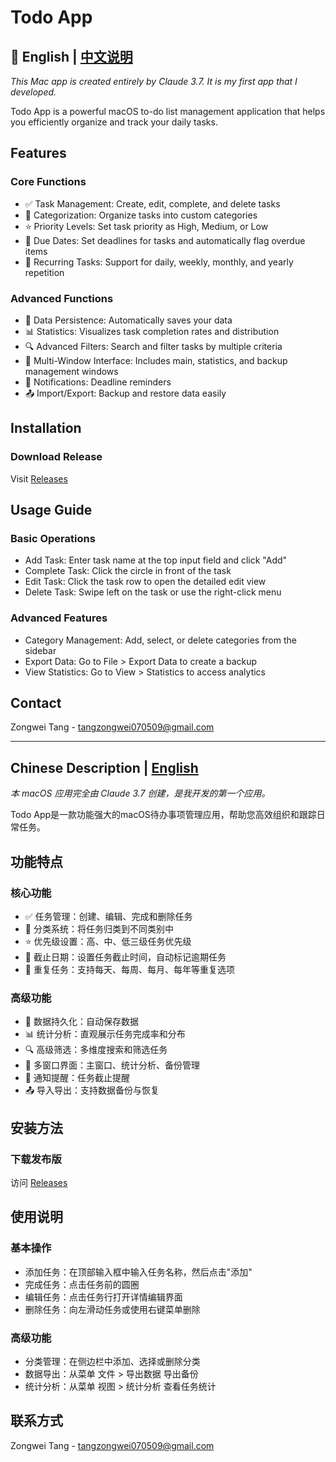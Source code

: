 # Todo App

## 📖 English | [中文说明](##chinese-description)

*This Mac app is created entirely by Claude 3.7. It is my first app that I developed.*

Todo App is a powerful macOS to-do list management application that helps you efficiently organize and track your daily tasks.

## Features

### Core Functions
- ✅ Task Management: Create, edit, complete, and delete tasks
- 📂 Categorization: Organize tasks into custom categories
- ⭐ Priority Levels: Set task priority as High, Medium, or Low
- 📅 Due Dates: Set deadlines for tasks and automatically flag overdue items
- 🔄 Recurring Tasks: Support for daily, weekly, monthly, and yearly repetition

### Advanced Functions
- 💾 Data Persistence: Automatically saves your data
- 📊 Statistics: Visualizes task completion rates and distribution
- 🔍 Advanced Filters: Search and filter tasks by multiple criteria
- 📱 Multi-Window Interface: Includes main, statistics, and backup management windows
- 🔔 Notifications: Deadline reminders
- 📤 Import/Export: Backup and restore data easily

## Installation

### Download Release
Visit [Releases](https://github.com/Zongwei-Tang/To-do-items-mac-app/releases/tag/v1.0.0)

## Usage Guide

### Basic Operations
- Add Task: Enter task name at the top input field and click "Add"
- Complete Task: Click the circle in front of the task
- Edit Task: Click the task row to open the detailed edit view
- Delete Task: Swipe left on the task or use the right-click menu

### Advanced Features
- Category Management: Add, select, or delete categories from the sidebar
- Export Data: Go to File > Export Data to create a backup
- View Statistics: Go to View > Statistics to access analytics

## Contact
Zongwei Tang - tangzongwei070509@gmail.com

---

## Chinese Description | [English](#todo-app)

*本 macOS 应用完全由 Claude 3.7 创建，是我开发的第一个应用。*

Todo App是一款功能强大的macOS待办事项管理应用，帮助您高效组织和跟踪日常任务。

## 功能特点

### 核心功能
- ✅ 任务管理：创建、编辑、完成和删除任务
- 📂 分类系统：将任务归类到不同类别中
- ⭐ 优先级设置：高、中、低三级任务优先级
- 📅 截止日期：设置任务截止时间，自动标记逾期任务
- 🔄 重复任务：支持每天、每周、每月、每年等重复选项

### 高级功能
- 💾 数据持久化：自动保存数据
- 📊 统计分析：直观展示任务完成率和分布
- 🔍 高级筛选：多维度搜索和筛选任务
- 📱 多窗口界面：主窗口、统计分析、备份管理
- 🔔 通知提醒：任务截止提醒
- 📤 导入导出：支持数据备份与恢复

## 安装方法

### 下载发布版
访问 [Releases](https://github.com/Zongwei-Tang/To-do-items-mac-app/releases/tag/v1.0.0)

## 使用说明

### 基本操作
- 添加任务：在顶部输入框中输入任务名称，然后点击"添加"
- 完成任务：点击任务前的圆圈
- 编辑任务：点击任务行打开详情编辑界面
- 删除任务：向左滑动任务或使用右键菜单删除

### 高级功能
- 分类管理：在侧边栏中添加、选择或删除分类
- 数据导出：从菜单 文件 > 导出数据 导出备份
- 统计分析：从菜单 视图 > 统计分析 查看任务统计

## 联系方式
Zongwei Tang - tangzongwei070509@gmail.com
